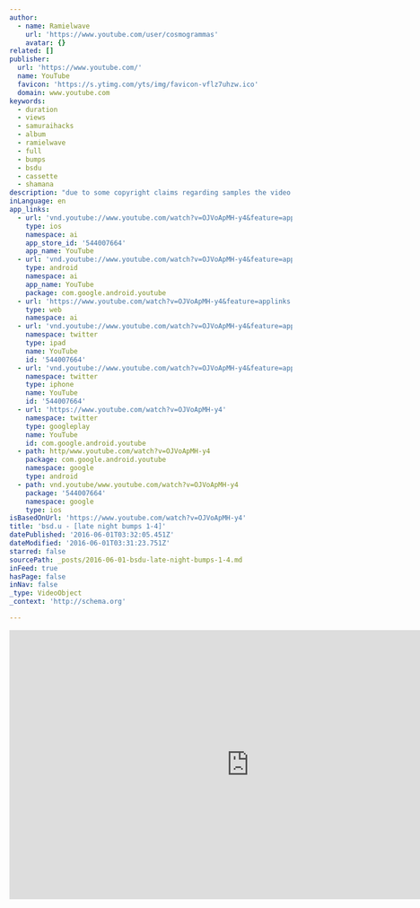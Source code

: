```yaml
---
author:
  - name: Ramielwave
    url: 'https://www.youtube.com/user/cosmogrammas'
    avatar: {}
related: []
publisher:
  url: 'https://www.youtube.com/'
  name: YouTube
  favicon: 'https://s.ytimg.com/yts/img/favicon-vflz7uhzw.ico'
  domain: www.youtube.com
keywords:
  - duration
  - views
  - samuraihacks
  - album
  - ramielwave
  - full
  - bumps
  - bsdu
  - cassette
  - shamana
description: "due to some copyright claims regarding samples the video has been blocked in germany, isn't available on some devices etc however it'll stay up [late night bumps 1] 1. intro 0:00 2. reefers 0:45 3. moment of clarity 2:00 4. late night bump 5:09 5. crush on u 6:55 6."
inLanguage: en
app_links:
  - url: 'vnd.youtube://www.youtube.com/watch?v=OJVoApMH-y4&feature=applinks'
    type: ios
    namespace: ai
    app_store_id: '544007664'
    app_name: YouTube
  - url: 'vnd.youtube://www.youtube.com/watch?v=OJVoApMH-y4&feature=applinks'
    type: android
    namespace: ai
    app_name: YouTube
    package: com.google.android.youtube
  - url: 'https://www.youtube.com/watch?v=OJVoApMH-y4&feature=applinks'
    type: web
    namespace: ai
  - url: 'vnd.youtube://www.youtube.com/watch?v=OJVoApMH-y4&feature=applinks'
    namespace: twitter
    type: ipad
    name: YouTube
    id: '544007664'
  - url: 'vnd.youtube://www.youtube.com/watch?v=OJVoApMH-y4&feature=applinks'
    namespace: twitter
    type: iphone
    name: YouTube
    id: '544007664'
  - url: 'https://www.youtube.com/watch?v=OJVoApMH-y4'
    namespace: twitter
    type: googleplay
    name: YouTube
    id: com.google.android.youtube
  - path: http/www.youtube.com/watch?v=OJVoApMH-y4
    package: com.google.android.youtube
    namespace: google
    type: android
  - path: vnd.youtube/www.youtube.com/watch?v=OJVoApMH-y4
    package: '544007664'
    namespace: google
    type: ios
isBasedOnUrl: 'https://www.youtube.com/watch?v=OJVoApMH-y4'
title: 'bsd.u - [late night bumps 1-4]'
datePublished: '2016-06-01T03:32:05.451Z'
dateModified: '2016-06-01T03:31:23.751Z'
starred: false
sourcePath: _posts/2016-06-01-bsdu-late-night-bumps-1-4.md
inFeed: true
hasPage: false
inNav: false
_type: VideoObject
_context: 'http://schema.org'

---
```

<iframe src="https://cdn.embedly.com/widgets/media.html?src=https%3A%2F%2Fwww.youtube.com%2Fembed%2FOJVoApMH-y4%3Ffeature%3Doembed&amp;url=http%3A%2F%2Fwww.youtube.com%2Fwatch%3Fv%3DOJVoApMH-y4&amp;image=https%3A%2F%2Fi.ytimg.com%2Fvi%2FOJVoApMH-y4%2Fhqdefault.jpg&amp;key=b7d04c9b404c499eba89ee7072e1c4f7&amp;type=text%2Fhtml&amp;schema=youtube" width="854" height="480" scrolling="no" frameborder="0" allowfullscreen="" style=""></iframe>